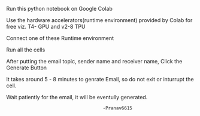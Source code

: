 Run this python notebook on Google Colab

Use the hardware accelerators(runtime environment) provided by Colab for free viz. T4- GPU and v2-8 TPU 

Connect one of these Runtime environment

Run all the cells 

After putting the email topic, sender name and receiver name, Click the Generate Button

It takes around 5 - 8 minutes to genrate Email, so do not exit or inturrupt the cell.

Wait patiently for the email, it will be eventully generated. 

										-Pranav6615
